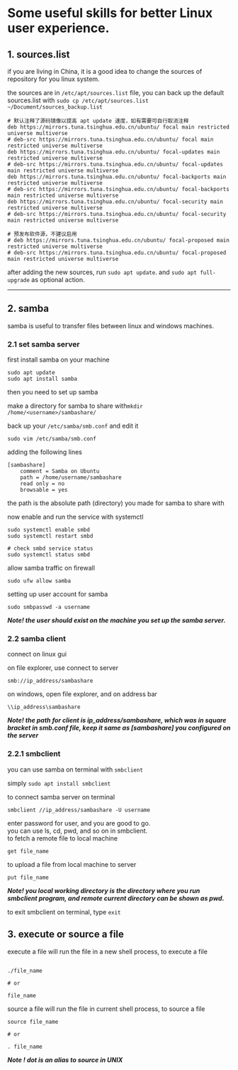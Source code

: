 # Some useful skills for better Linux user experience.

## 1. sources.list
if you are living in China, it is a good idea to change the sources of repository for you linux system.<br/>

the sources are in `/etc/apt/sources.list` file, you can back up the default sources.list with `sudo cp /etc/apt/sources.list ~/Document/sources_backup.list`

```shell
# 默认注释了源码镜像以提高 apt update 速度，如有需要可自行取消注释
deb https://mirrors.tuna.tsinghua.edu.cn/ubuntu/ focal main restricted universe multiverse
# deb-src https://mirrors.tuna.tsinghua.edu.cn/ubuntu/ focal main restricted universe multiverse
deb https://mirrors.tuna.tsinghua.edu.cn/ubuntu/ focal-updates main restricted universe multiverse
# deb-src https://mirrors.tuna.tsinghua.edu.cn/ubuntu/ focal-updates main restricted universe multiverse
deb https://mirrors.tuna.tsinghua.edu.cn/ubuntu/ focal-backports main restricted universe multiverse
# deb-src https://mirrors.tuna.tsinghua.edu.cn/ubuntu/ focal-backports main restricted universe multiverse
deb https://mirrors.tuna.tsinghua.edu.cn/ubuntu/ focal-security main restricted universe multiverse
# deb-src https://mirrors.tuna.tsinghua.edu.cn/ubuntu/ focal-security main restricted universe multiverse

# 预发布软件源，不建议启用
# deb https://mirrors.tuna.tsinghua.edu.cn/ubuntu/ focal-proposed main restricted universe multiverse
# deb-src https://mirrors.tuna.tsinghua.edu.cn/ubuntu/ focal-proposed main restricted universe multiverse
```

after adding the new sources, run `sudo apt update`. and `sudo apt full-upgrade` as optional action.

---

## 2. samba

samba is useful to transfer files between linux and windows machines.

### 2.1 set samba server

first install samba on your machine
```shell
sudo apt update
sudo apt install samba
```

then you need to set up samba<br/>

make a directory for samba to share with`mkdir /home/<username>/sambashare/`

back up your `/etc/samba/smb.conf` and edit it
```shell
sudo vim /etc/samba/smb.conf
```

adding the following lines
```shell
[sambashare]
    comment = Samba on Ubuntu
    path = /home/username/sambashare
    read only = no
    browsable = yes
```

the path is the absolute path (directory) you made for samba to share with<br/>

now enable and run the service with systemctl
```
sudo systemctl enable smbd
sudo systemctl restart smbd

# check smbd service status
sudo systemctl status smbd
```

allow samba traffic on firewall
```shell
sudo ufw allow samba
```

setting up user account for samba
```shell
sudo smbpasswd -a username
```

***Note! the user should exist on the machine you set up the samba server.***

### 2.2 samba client

connect on linux gui

on file explorer, use connect to server

``` 
smb://ip_address/sambashare
```

on windows, open file explorer, and on address bar
```
\\ip_address\sambashare
```

***Note! the path for client is ip_address/sambashare, which was in square bracket in smb.conf file, keep it same as [sambashare] you configured on the server***

### 2.2.1 smbclient

you can use samba on terminal with `smbclient`

simply `sudo apt install smbclient`

to connect samba server on terminal 
```shell
smbclient //ip_address/sambashare -U username
```

enter password for user, and you are good to go.<br/>
you can use ls, cd, pwd, and so on in smbclient.<br/>
to fetch a remote file to local machine
```shell
get file_name
```
to upload a file from local machine to server
```shell
put file_name
```

***Note! you local working directory is the directory where you run smbclient program, and remote current directory can be shown as pwd.*** 


to exit smbclient on terminal, type `exit`

## 3. execute or source a file

execute a file will run the file in a new shell process, to execute a file
```shell

./file_name

# or

file_name

```
source a file will run the file in current shell process, to source a file

```shell
source file_name

# or 

. file_name
```

***Note ! dot is an alias to source in UNIX***
